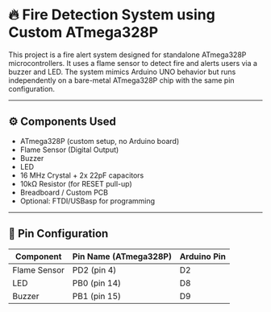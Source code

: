 # 🔥 Fire Detection System using Custom ATmega328P

This project is a fire alert system designed for standalone ATmega328P microcontrollers. It uses a flame sensor to detect fire and alerts users via a buzzer and LED. The system mimics Arduino UNO behavior but runs independently on a bare-metal ATmega328P chip with the same pin configuration.

---

## ⚙️ Components Used

- ATmega328P (custom setup, no Arduino board)
- Flame Sensor (Digital Output)
- Buzzer
- LED
- 16 MHz Crystal + 2x 22pF capacitors
- 10kΩ Resistor (for RESET pull-up)
- Breadboard / Custom PCB
- Optional: FTDI/USBasp for programming

---

## 🧠 Pin Configuration

| Component     | Pin Name (ATmega328P) | Arduino Pin |
|---------------|------------------------|-------------|
| Flame Sensor  | PD2 (pin 4)            | D2          |
| LED           | PB0 (pin 14)           | D8          |
| Buzzer        | PB1 (pin 15)           | D9          |

 
